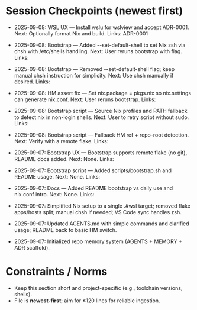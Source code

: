 # Session Checkpoints (newest first)

- 2025-09-08: WSL UX — Install wslu for wslview and accept ADR-0001. Next: Optionally format Nix and build. Links: ADR-0001
- 2025-09-08: Bootstrap — Added --set-default-shell to set Nix zsh via chsh with /etc/shells handling. Next: User reruns bootstrap with flag. Links: 
- 2025-09-08: Bootstrap — Removed --set-default-shell flag; keep manual chsh instruction for simplicity. Next: Use chsh manually if desired. Links: 
 
- 2025-09-08: HM assert fix — Set nix.package = pkgs.nix so nix.settings can generate nix.conf. Next: User reruns bootstrap. Links: 
- 2025-09-08: Bootstrap script — Source Nix profiles and PATH fallback to detect nix in non-login shells. Next: User to retry script without sudo. Links: 
- 2025-09-08: Bootstrap script — Fallback HM ref + repo-root detection. Next: Verify with a remote flake. Links: 
- 2025-09-07: Bootstrap UX — Bootstrap supports remote flake (no git), README docs added. Next: None. Links: 
- 2025-09-07: Bootstrap script — Added scripts/bootstrap.sh and README usage. Next: None. Links: 
- 2025-09-07: Docs — Added README bootstrap vs daily use and nix.conf intro. Next: None. Links: 
- 2025-09-07: Simplified Nix setup to a single .#wsl target; removed flake apps/hosts split; manual chsh if needed; VS Code sync handles zsh.
- 2025-09-07: Updated AGENTS.md with simple commands and clarified usage; README back to basic HM switch.
- 2025-09-07: Initialized repo memory system (AGENTS + MEMORY + ADR scaffold).

# Constraints / Norms
- Keep this section short and project-specific (e.g., toolchain versions, shells).
- File is **newest-first**; aim for ≤120 lines for reliable ingestion.

